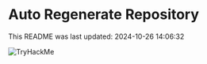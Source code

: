 # Auto Regenerate Repository

This README was last updated: 2024-10-26 14:06:32

 ![TryHackMe](https://tryhackme.com/badge/533634)